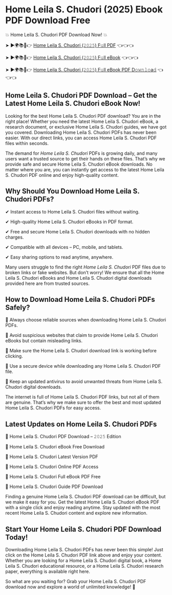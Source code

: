 # Home Leila S. Chudori (2025) Ebook PDF Download Free

💥 Home Leila S. Chudori PDF Download Now! 💥

➤ ►🌍📚📱👉 [Home Leila S. Chudori (𝟸𝟶𝟸𝟻) F𝚞ll PDF](https://getpdf.xyz/home-leila-s.-chudori) 👈👈👈


➤ ►🌍📚📱👉 [Home Leila S. Chudori (𝟸𝟶𝟸𝟻) F𝚞ll eBook](https://getpdf.xyz/home-leila-s.-chudori) 👈👈👈


➤ ►🌍📚📱👉 [Home Leila S. Chudori (𝟸𝟶𝟸𝟻) F𝚞ll eBook PDF D𝚘𝚠𝚗𝚕𝚘a𝚍](https://getpdf.xyz/home-leila-s.-chudori) 👈👈👈


## Home Leila S. Chudori PDF Download – Get the Latest Home Leila S. Chudori eBook Now!

Looking for the best Home Leila S. Chudori PDF download? You are in the right place! Whether you need the latest Home Leila S. Chudori eBook, a research document, or exclusive Home Leila S. Chudori guides, we have got you covered. Downloading Home Leila S. Chudori PDFs has never been easier. With our direct links, you can access Home Leila S. Chudori PDF files within seconds.

The demand for *Home Leila S. Chudori* PDFs is growing daily, and many users want a trusted source to get their hands on these files. That’s why we provide safe and secure Home Leila S. Chudori eBook downloads. No matter where you are, you can instantly get access to the latest Home Leila S. Chudori PDF online and enjoy high-quality content.

## Why Should You Download Home Leila S. Chudori PDFs?

✔ Instant access to Home Leila S. Chudori files without waiting.

✔ High-quality Home Leila S. Chudori eBooks in PDF format.

✔ Free and secure Home Leila S. Chudori downloads with no hidden charges.

✔ Compatible with all devices – PC, mobile, and tablets.

✔ Easy sharing options to read anytime, anywhere.

Many users struggle to find the right *Home Leila S. Chudori* PDF files due to broken links or fake websites. But don’t worry! We ensure that all the Home Leila S. Chudori eBooks and Home Leila S. Chudori digital downloads provided here are from trusted sources.

## How to Download Home Leila S. Chudori PDFs Safely?

📌 Always choose reliable sources when downloading Home Leila S. Chudori PDFs.

📌 Avoid suspicious websites that claim to provide Home Leila S. Chudori eBooks but contain misleading links.

📌 Make sure the Home Leila S. Chudori download link is working before clicking.

📌 Use a secure device while downloading any Home Leila S. Chudori PDF file.

📌 Keep an updated antivirus to avoid unwanted threats from Home Leila S. Chudori digital downloads.

The internet is full of Home Leila S. Chudori PDF links, but not all of them are genuine. That’s why we make sure to offer the best and most updated Home Leila S. Chudori PDFs for easy access.

## Latest Updates on Home Leila S. Chudori PDFs

🔹 Home Leila S. Chudori PDF Download – 𝟸𝟶𝟸𝟻 Edition

🔹 Home Leila S. Chudori eBook Free Download

🔹 Home Leila S. Chudori Latest Version PDF

🔹 Home Leila S. Chudori Online PDF Access

🔹 Home Leila S. Chudori Full eBook PDF Free

🔹 Home Leila S. Chudori Guide PDF Download

Finding a genuine Home Leila S. Chudori PDF download can be difficult, but we make it easy for you. Get the latest Home Leila S. Chudori eBook PDF with a single click and enjoy reading anytime. Stay updated with the most recent Home Leila S. Chudori content and explore new information.

## Start Your Home Leila S. Chudori PDF Download Today!

Downloading Home Leila S. Chudori PDFs has never been this simple! Just click on the Home Leila S. Chudori PDF link above and enjoy your content. Whether you are looking for a Home Leila S. Chudori digital book, a Home Leila S. Chudori educational resource, or a Home Leila S. Chudori research paper, everything is available right here.

So what are you waiting for? Grab your Home Leila S. Chudori PDF download now and explore a world of unlimited knowledge! 🚀